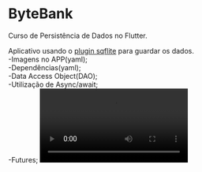 # ByteBank

Curso de Persistência de Dados no Flutter.

Aplicativo usando o <a href="https://pub.dev/packages/sqflite">plugin sqflite</a> para guardar os dados.<br>
-Imagens no APP(yaml);<br>
-Dependências(yaml);<br>
-Data Access Object(DAO);<br>
-Utilização de Async/await;<br>
-Futures;
![APP](https://github.com/giorizz/bancoByteBank/blob/main/WhatsApp%20Video%202020-12-20%20at%2023.49.32.mp4)
